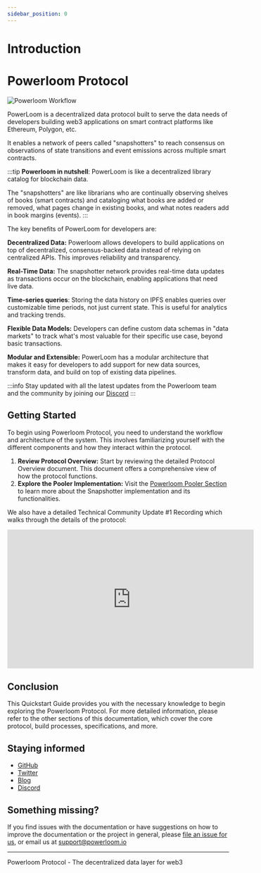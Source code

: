 ```yaml
---
sidebar_position: 0
---
```

# Introduction 

# Powerloom Protocol

![Powerloom Workflow](/images/introduction.png)

PowerLoom is a decentralized data protocol built to serve the data needs of developers building web3 applications on smart contract platforms like Ethereum, Polygon, etc.

It enables a network of peers called "snapshotters" to reach consensus on observations of state transitions and event emissions across multiple smart contracts. 

:::tip
**Powerloom in nutshell**: PowerLoom is like a decentralized library catalog for blockchain data.

The "snapshotters" are like librarians who are continually observing shelves of books (smart contracts) and cataloging what books are added or removed, what pages change in existing books, and what notes readers add in book margins (events).
:::

The key benefits of PowerLoom for developers are:

**Decentralized Data:** Powerloom allows developers to build applications on top of decentralized, consensus-backed data instead of relying on centralized APIs. This improves reliability and transparency.

**Real-Time Data:** The snapshotter network provides real-time data updates as transactions occur on the blockchain, enabling applications that need live data.

**Time-series queries**: Storing the data history on IPFS enables queries over customizable time periods, not just current state. This is useful for analytics and tracking trends.

**Flexible Data Models:** Developers can define custom data schemas in "data markets" to track what's most valuable for their specific use case, beyond basic transactions.

**Modular and Extensible:** PowerLoom has a modular architecture that makes it easy for developers to add support for new data sources, transform data, and build on top of existing data pipelines.

:::info
Stay updated with all the latest updates from the Powerloom team and the community by joining our [Discord](https://discord.com/powerloom)
:::

## Getting Started

To begin using Powerloom Protocol, you need to understand the workflow and architecture of the system. This involves familiarizing yourself with the different components and how they interact within the protocol.

1. **Review Protocol Overview:** Start by reviewing the detailed Protocol Overview document. This document offers a comprehensive view of how the protocol functions.
2. **Explore the Pooler Implementation:** Visit the [Powerloom Pooler Section](/docs/Build-with-Powerloom/UniswapV2%20Dashboard/) to learn more about the Snapshotter implementation and its functionalities.

We also have a detailed Technical Community Update #1 Recording which walks through the details of the protocol: 

<iframe width="560" height="315" src="https://www.youtube.com/embed/kTTmu3vhuEY?si=cD_mDEH0ohUy0n9x" title="YouTube video player" frameborder="0" allow="accelerometer; autoplay; clipboard-write; encrypted-media; gyroscope; picture-in-picture; web-share" allowfullscreen></iframe>

## Conclusion

This Quickstart Guide provides you with the necessary knowledge to begin exploring the Powerloom Protocol. For more detailed information, please refer to the other sections of this documentation, which cover the core protocol, build processes, specifications, and more.

## Staying informed
- [GitHub](https://github.com/powerloom)
- [Twitter](https://twitter.com/powerloomhq)
- [Blog](https://blog.powerloom.io)
- [Discord](https://discord.com/powerloom)

## Something missing?
If you find issues with the documentation or have suggestions on how to improve the documentation or the project in general, please [file an issue for us](https://github.com/powerloom/docs), or email us at support@powerloom.io 



---
Powerloom Protocol - The decentralized data layer for web3

